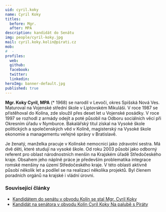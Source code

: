 ```yaml
---
uid: cyril.koky
name: Cyril Koky
titles:
  before: Mgr.
  after: MPA
description: kandidát do Senátu
img: people/cyril-koky.jpg
mail: cyril.koky.kolin@pirati.cz
mob:
#  - 
profiles:
  web:
  github:
  facebook: 
  twitter:
  linkedin:
heroImg: banner-default.jpg
published: true
---
```


**Mgr. Koky Cyril, MPA** (* 1968) se narodil v Levoči, okres Spišská Nová Ves. Maturoval na Vojenské střední škole v Liptovském Mikuláši. V roce 1987 se přistěhoval do Kolína, zde sloužil přes deset let u Vojenské posádky. V roce 1997 se rozhodl z armády odejít a poté působil na Odboru sociálních věcí při Okresním úřadu v Nymburce. Bakalářský titul získal na Vysoké škole politických a společenských věd v Kolíně, magisterský na Vysoké škole ekonomie a managementu veřejné správy v Bratislavě.

Je ženatý, manželka pracuje v Kolínské nemocnici jako zdravotní sestra. Má dvě děti, které studují na vysoké škole. Od roku 2003 působí jako odborný referent pro oblast národnostních menšin na Krajském úřadě Středočeského kraje. Obsahem jeho náplně práce je především problematika integrace romské menšiny na území Středočeského kraje. V této oblasti aktivně působí několik let a podílel se na realizaci několika projektů. Byl členem poradních orgánů na krajské i vládní úrovni.

### Související články

* [Kandidátem do senátu v obvodu Kolín se stal Mgr. Cyril Koky](/aktuality/kandidatem-do-senatu-v-obvodu-kolin-se-stal-mgr-cyril-koky.html)
* [Kandidát na senátora v obvodu Kolín Cyril Koky Na palubě s Piráty](/aktuality/kandidat-na-senatora-v-obvodu-kolin-cyril-koky-na-palube-s-piraty.html)

